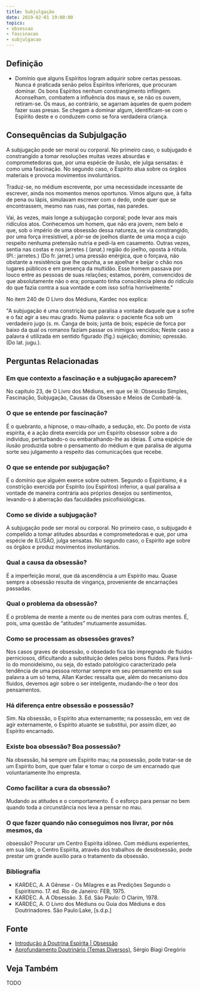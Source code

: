 ```yaml
---
title: Subjulgação
date: 2019-02-01 19:00:00
topics:
- obsessao
- fascinacao
- subjulgacao
---
```


## Definição
* Domínio que alguns Espíritos logram adquirir sobre certas pessoas. Nunca é
praticada senão pelos Espíritos inferiores, que procuram dominar. Os bons
Espíritos nenhum constrangimento inflingem. Aconselham, combatem a influência
dos maus e, se não os ouvem, retiram-se. Os maus, ao contrário, se agarram
àqueles de quem podem fazer suas presas. Se chegam a dominar algum,
identificam-se com o Espírito deste e o conduzem como se fora verdadeira
criança. 

## Consequências da Subjulgação
A subjugação pode ser moral ou corporal. No primeiro caso, o subjugado é
constrangido a tomar resoluções muitas vezes absurdas e comprometedoras que, por
uma espécie de ilusão, ele julga sensatas: é como uma fascinação. No segundo
caso, o Espírito atua sobre os órgãos materiais e provoca movimentos
involuntários. 

Traduz-se, no médium escrevente, por uma necessidade incessante de escrever,
ainda nos momentos menos oportunos. Vimos alguns que, à falta de pena ou lápis,
simulavam escrever com o dedo, onde quer que se encontrassem, mesmo nas ruas,
nas portas, nas paredes.

Vai, às vezes, mais longe a subjugação corporal; pode levar aos mais ridículos
atos. Conhecemos um homem, que não era jovem, nem belo e que, sob o império de
uma obsessão dessa natureza, se via constrangido, por uma força irresistível, a
pôr-se de joelhos diante de uma moça a cujo respeito nenhuma pretensão nutria e
pedi-la em casamento. Outras vezes, sentia nas costas e nos jarretes ( (anat.)
região do joelho, oposta à rótula. (Pl.: jarretes.) (Do fr. jarret.) uma pressão
enérgica, que o forçava, não obstante a resistência que lhe opunha, a se
ajoelhar e beijar o chão nos lugares públicos e em presença da multidão. Esse
homem passava por louco entre as pessoas de suas relações; estamos, porém,
convencidos de que absolutamente não o era; porquanto tinha consciência plena do
ridículo do que fazia contra a sua vontade e com isso sofria horrivelmente."

No item 240 de O Livro dos Médiuns, Kardec nos explica: 

"A subjugação é uma constrição que paralisa a vontade daquele que a sofre e o
faz agir a seu mau grado. Numa palavra: o paciente fica sob um verdadeiro jugo
(s. m. Canga de bois; junta de bois; espécie de forca por baixo da qual os
romanos faziam passar os inimigos vencidos; Neste caso a palavra é utilizada em
sentido figurado (fig.) sujeição; domínio; opressão. (Do lat. jugu.).

## Perguntas Relacionadas

### Em que contexto a fascinação e a subjugação aparecem?
No capítulo 23, de O Livro dos Médiuns, em que se lê: Obsessão
Simples, Fascinação, Subjugação, Causas da Obsessão e Meios de
Combatê-la.

### O que se entende por fascinação?
É o quebranto, a hipnose, o mau-olhado, a sedução, etc. Do ponto de
vista espírita, é a ação direta exercida por um Espírito obsessor sobre
a do indivíduo, perturbando-o ou embaralhando-lhe as ideias. É uma
espécie de ilusão produzida sobre o pensamento do médium e que paralisa
de alguma sorte seu julgamento a respeito das comunicações que recebe.

### O que se entende por subjugação?
É o domínio que alguém exerce sobre outrem. Segundo o Espiritismo, é a
constrição exercida por Espírito (ou Espíritos) inferior, a qual
paralisa a vontade de maneira contrária aos próprios desejos ou
sentimentos, levando-o à aberração das faculdades psicofisiológicas.

### Como se divide a subjugação?
A subjugação pode ser moral ou corporal. No primeiro caso, o
subjugado é compelido a tomar atitudes absurdas e comprometedoras e que,
por uma espécie de ILUSÃO, julga sensatas. No segundo caso, o Espírito
age sobre os órgãos e produz movimentos involuntários.

### Qual a causa da obsessão?
É a imperfeição moral, que dá ascendência a um Espírito mau. Quase
sempre a obsessão resulta de vingança, proveniente de encarnações
passadas.

### Qual o problema da obsessão?
É o problema de mente a mente ou de mentes para com outras mentes. É,
pois, uma questão de “atitudes” mutuamente assumidas.

### Como se processam as obsessões graves?
Nos casos graves de obsessão, o obsedado fica tão impregnado de fluidos
perniciosos, dificultando a substituição deles pelos bons fluidos. Para
livrá-lo do monoideísmo, ou seja, do estado patológico caracterizado
pela tendência de uma pessoa retornar sempre em seu pensamento em sua
palavra a um só tema, Allan Kardec ressalta que, além do mecanismo dos
fluidos, devemos agir sobre o ser inteligente, mudando-lhe o teor dos
pensamentos.

### Há diferença entre obsessão e possessão?
Sim. Na obsessão, o Espírito atua externamente; na possessão, em vez de
agir externamente, o Espírito atuante se substitui, por assim dizer, ao
Espírito encarnado.

### Existe boa obsessão? Boa possessão?
Na obsessão, há sempre um Espírito mau; na possessão, pode tratar-se de
um Espírito bom, que quer falar e tomar o corpo de um encarnado que
voluntariamente lho empresta.

### Como facilitar a cura da obsessão?
Mudando as atitudes e o comportamento. É o esforço para pensar no bem
quando toda a circunstância nos leva a pensar no mau.

### O que fazer quando não conseguimos nos livrar, por nós mesmos, da
obsessão?
Procurar um Centro Espírita idôneo. Com médiuns experientes, em sua
lide, o Centro Espírita, através dos trabalhos de desobsessão, pode
prestar um grande auxílio para o tratamento da obsessão.

### Bibliografia
* KARDEC, A. A Gênese - Os Milagres e as Predições Segundo o Espiritismo. 17. ed. Rio de Janeiro: FEB, 1975.
* KARDEC. A. A Obsessão. 3. Ed. São Paulo: O Clarim, 1978.
* KARDEC, A. O Livro dos Médiuns ou Guia dos Médiuns e dos Doutrinadores. São Paulo:Lake, \[s.d.p.\]

## Fonte
* [Introdução à Doutrina Espírita | Obsessão](https://introducaodoutrinaespirita.blogspot.com/2009/01/obsesso.html)
* [Aprofundamento Doutrinário (Temas Diversos)](https://sites.google.com/view/aprofundamentodoutrinario/fascinação-e-subjugação), Sérgio Biagi Gregório

## Veja Também
TODO


